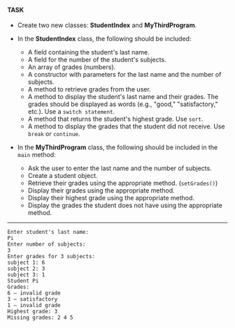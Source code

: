 
#### **TASK**

- Create two new classes: **StudentIndex** and **MyThirdProgram**.  
- In the **StudentIndex** class, the following should be included:  
	- A field containing the student's last name.  
	- A field for the number of the student's subjects.  
	- An array of grades (numbers).  
	- A constructor with parameters for the last name and the number of subjects.  
	- A method to retrieve grades from the user.  
	- A method to display the student's last name and their grades. The grades should be displayed as words (e.g., "good," "satisfactory," etc.). Use a `switch statement`.  
	- A method that returns the student's highest grade. Use `sort`.  
	- A method to display the grades that the student did not receive. Use `break` or `continue`.  

- In the **MyThirdProgram** class, the following should be included in the `main` method:  
	- Ask the user to enter the last name and the number of subjects.  
	- Create a student object.  
	- Retrieve their grades using the appropriate method.  (`setGrades()`)
	- Display their grades using the appropriate method.  
	- Display their highest grade using the appropriate method.  
	- Display the grades the student does not have using the appropriate method.

---

```
Enter student's last name: 
Pi
Enter number of subjects: 
3
Enter grades for 3 subjects: 
subject 1: 6
subject 2: 3
subject 3: 1
Student Pi
Grades: 
6 — invalid grade
3 — satisfactory
1 — invalid grade
Highest grade: 3
Missing grades: 2 4 5 
```

